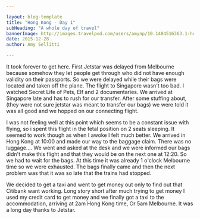 ```yaml
---

layout: blog-template
title: "Hong Kong - Day 1"
subHeading: "A whole day of travel"
bannerImage: http://images.travelpod.com/users/amynp/10.1484516363.1-hong-kong-island.jpg
date: 2015-12-28
author: Amy Sellitti

---
```

It took forever to get here. First Jetstar was delayed from Melbourne because somehow they let people get through who did not have enough validity on their passports. So we were delayed while their bags were located and taken off the plane. The flight to Singapore wasn't too bad. I watched Secret Life of Pets, Elf and 2 documentaries. We arrived at Singapore late and has to rush for our transfer. After some stuffing about, (they were not sure jetstar was meant to transfer our bags) we were told it was all good and we hopped on our connecting flight.

I was not feeling well at this point which seems to be a constant issue with flying, so i spent this flight in the fetal position on 2 seats sleeping. It seemed to work though as when I awoke I felt much better. We arrived in Hong Kong at 10:00 and made our way to the baggage claim. There was no luggage.... We went and asked at the desk and we were informed our bags didn't make this flight and that they would be on the next one at 12:20. So we had to wait for the bags. At this time it was already 1 o'clock Melbourne time so we were exhausted.  The bags finally came and then the next problem was that it was so late that the trains had stopped.

We decided to get a taxi and went to get money out only to find out that Citibank want working. Long story short after much trying to get money I used my credit card to get money and we finally got a taxi to the accommodation, arriving at 2am Hong Kong time, Or 5am Melbourne. It was a long day thanks to Jetstar.
